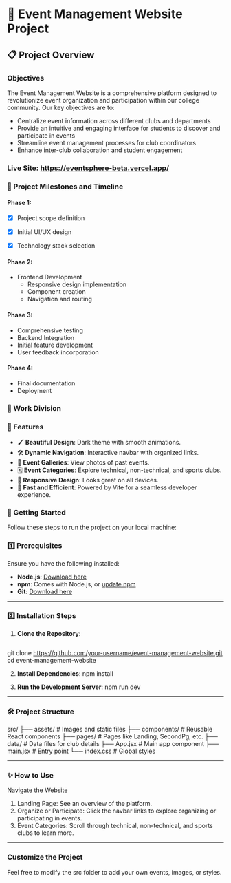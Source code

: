# 🎉 Event Management Website Project

## 📋 Project Overview

### Objectives
The Event Management Website is a comprehensive platform designed to revolutionize event organization and participation within our college community. Our key objectives are to:
- Centralize event information across different clubs and departments
- Provide an intuitive and engaging interface for students to discover and participate in events
- Streamline event management processes for club coordinators
- Enhance inter-club collaboration and student engagement

### Live Site: https://eventsphere-beta.vercel.app/



### 🚀 Project Milestones and Timeline

#### Phase 1: 
- [x] Project scope definition
- [x] Initial UI/UX design
- [x] Technology stack selection


#### Phase 2: 
- Frontend Development
  - Responsive design implementation
  - Component creation
  - Navigation and routing

#### Phase 3: 
- Comprehensive testing
- Backend Integration 
- Initial feature development
- User feedback incorporation

#### Phase 4:
- Final documentation
- Deployment 
### 👥 Work Division
<!-- 
#### Team Member 1 (Frontend Lead)
- Responsibilities:
  - UI/UX design
  - React component development
  - Responsive design implementation
- Estimated Time: 40 hours

#### Team Member 2 (Backend/Integration Lead)
- Responsibilities:
  - API integration
  - Data management
  - Performance optimization
- Estimated Time: 30 hours

#### Team Member 3 (Design and Content)
- Responsibilities:
  - Event content creation
  - Graphics and visual assets
  - User experience refinement
- Estimated Time: 20 hours -->

### 🌟 Features

- 🖌️ **Beautiful Design**: Dark theme with smooth animations.
- 🛠️ **Dynamic Navigation**: Interactive navbar with organized links.
- 📸 **Event Galleries**: View photos of past events.
- 🗓️ **Event Categories**: Explore technical, non-technical, and sports clubs.
- 📱 **Responsive Design**: Looks great on all devices.
- 🚀 **Fast and Efficient**: Powered by Vite for a seamless developer experience.

### 🚀 Getting Started

Follow these steps to run the project on your local machine:

### 1️⃣ Prerequisites

Ensure you have the following installed:

- **Node.js**: [Download here](https://nodejs.org/)
- **npm**: Comes with Node.js, or [update npm](https://www.npmjs.com/package/npm)
- **Git**: [Download here](https://git-scm.com/)

---

### 2️⃣ Installation Steps

1. **Clone the Repository**:
   ```bash
  git clone https://github.com/your-username/event-management-website.git
  cd event-management-website
  
2. **Install Dependencies**:
   npm install
   
3. **Run the Development Server**:
   npm run dev

---

### 🛠️ Project Structure

src/
├── assets/         # Images and static files
├── components/     # Reusable React components
├── pages/          # Pages like Landing, SecondPg, etc.
├── data/           # Data files for club details
├── App.jsx         # Main app component
├── main.jsx        # Entry point
└── index.css       # Global styles

---

### ✨ How to Use

Navigate the Website

1. Landing Page: See an overview of the platform.
2. Organize or Participate: Click the navbar links to explore organizing or participating in events.
3. Event Categories: Scroll through technical, non-technical, and sports clubs to learn more.

---

### Customize the Project
Feel free to modify the src folder to add your own events, images, or styles.
